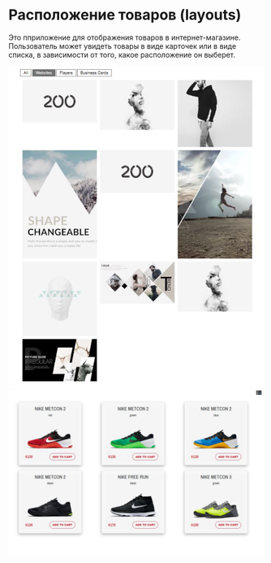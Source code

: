 # Расположение товаров (layouts)

Это пприложение для отображения товаров в интернет-магазине. Пользователь может увидеть товары в виде карточек или в виде списка, в зависимости от того, какое расположение он выберет.

<img width="900" alt="card-screenshot" src="https://github.com/Mali-zi/filter/blob/master/img/screenshot_portfolio.JPG">

<img width="900" alt="list-screenshot" src="https://github.com/Mali-zi/layouts/blob/master/img/card-screenshot.JPG">